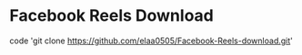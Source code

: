 # Facebook Reels Download

code 'git clone https://github.com/elaa0505/Facebook-Reels-download.git'

